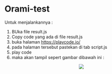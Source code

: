 # Orami-test

Untuk menjalankannya :
1. BUka file result.js
2. Copy code yang ada di file result.js
3. buka halaman https://playcode.io/
4. pada halaman tersebut pastekan di tab script.js
5. play code
6. maka akan tampil sepert gambar dibawah ini :


<div align="center">
    <img src="./src/public/screenshots/result.jpg">
</div>
